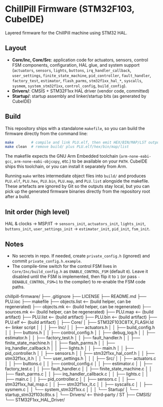 # ChillPill Firmware (STM32F103, CubeIDE)

Layered firmware for the ChillPill machine using STM32 HAL.

## Layout
- **Core/Inc, Core/Src**: application code for actuators, sensors, control FSM
  components, configuration, HAL glue, and system support (`actuators`,
  `sensors`, `lights`, `buttons`, `irq_handler_callback`, `user_settings`,
  `finite_state_machine`, `pid_controller`, `fault_handler`, `factory_test`,
  `estimator`, `flash_parms`, `stm32f1xx_hal_*`, `syscalls`, `sysmem`,
  `system_stm32f1xx`, `control_config`, `build_config`).
- **Drivers/**: CMSIS + STM32F1xx HAL driver (vendor code, committed)
- **Startup/**: startup assembly and linker/startup bits (as generated by CubeIDE)

## Build
This repository ships with a standalone `makefile`, so you can build the firmware
directly from the command line:

```sh
make        # compile and link PLU.elf, then emit HEX/BIN/MAP/LST outputs
make clean  # remove build/ plus PLU.elf/hex/bin/map/list
```

The makefile expects the GNU Arm Embedded toolchain (`arm-none-eabi-gcc`,
`arm-none-eabi-objcopy`, etc.) to be available on your `PATH`. CubeIDE ships
this toolchain, or you can install it separately from Arm.

Running `make` writes intermediate object files into `build/` and produces
`PLU.elf`, `PLU.hex`, `PLU.bin`, `PLU.map`, and `PLU.list` alongside the
makefile. These artefacts are ignored by Git so the outputs stay local, but you
can pick up the generated firmware binaries directly from the repository root
after a build.

## Init order (high level)
HAL & clocks → MSP/IT → `sensors_init`, `actuators_init`, `lights_init`, `buttons_init`, `user_settings_init` → `estimator_init`, `pid_init`, `fsm_init`.

## Notes
- No secrets in repo. If needed, create `private_config.h` (ignored) and commit `private_config.h.example`.
- The compile-time switch for the control FSM lives in `Core/Inc/build_config.h`
  as `ENABLE_CONTROL_FSM` (default `0`). Leave it disabled until the FSM is
  implemented, then flip it to `1` (or pass `-DENABLE_CONTROL_FSM=1` to the
  compiler) to re-enable the FSM code paths.

chillpill-firmware/
├── .gitignore
├── LICENSE
├── README.md
├── PLU.ioc
├── makefile
├── objects.list        ⟵ (build helper, can be regenerated)
├── objects.mk          ⟵ (build helper, can be regenerated)
├── sources.mk          ⟵ (build helper, can be regenerated)
├── PLU.map             ⟵ (build artifact)
├── PLU.list            ⟵ (build artifact)
├── PLU.bin             ⟵ (build artifact)
├── PLU.elf             ⟵ (build artifact)
│
├── Core/
│   ├── STM32F103C8TX_FLASH.ld      ⟵ linker script
│   │
│   ├── Inc/
│   │   ├── actuators.h
│   │   ├── build_config.h
│   │   ├── buttons.h
│   │   ├── control_config.h
│   │   ├── debug_log.h
│   │   ├── estimator.h
│   │   ├── factory_test.h
│   │   ├── fault_handler.h
│   │   ├── finite_state_machine.h
│   │   ├── flash_parms.h
│   │   ├── irq_handler_callback.h
│   │   ├── lights.h
│   │   ├── main.h
│   │   ├── pid_controller.h
│   │   ├── sensors.h
│   │   ├── stm32f1xx_hal_conf.h
│   │   ├── stm32f1xx_it.h
│   │   └── user_settings.h
│   │
│   ├── Src/
│   │   ├── actuators.c
│   │   ├── buttons.c
│   │   ├── control_config.c
│   │   ├── estimator.c
│   │   ├── factory_test.c
│   │   ├── fault_handler.c
│   │   ├── finite_state_machine.c
│   │   ├── flash_parms.c
│   │   ├── irq_handler_callback.c
│   │   ├── lights.c
│   │   ├── main.c
│   │   ├── pid_controller.c
│   │   ├── sensors.c
│   │   ├── stm32f1xx_hal_msp.c
│   │   ├── stm32f1xx_it.c
│   │   ├── syscalls.c
│   │   ├── sysmem.c
│   │   └── system_stm32f1xx.c
│   │
│   └── Startup/
│       └── startup_stm32f103c8tx.s
│
└── Drivers/                      ⟵ third-party / ST
    ├── CMSIS/
    └── STM32F1xx_HAL_Driver/
